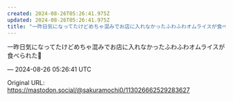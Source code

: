 ```yaml
---
created: 2024-08-26T05:26:41.975Z
updated: 2024-08-26T05:26:41.975Z
title: "一昨日気になってたけどめちゃ混みでお店に入れなかったふわふわオムライスが食べられた🥚[...]"
---
```


<p>一昨日気になってたけどめちゃ混みでお店に入れなかったふわふわオムライスが食べられた🥚</p>

&mdash; 2024-08-26 05:26:41 UTC

Original URL: https://mastodon.social/@sakuramochi0/113026662529283627
